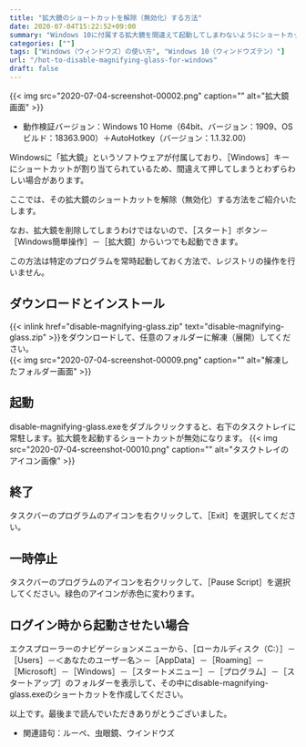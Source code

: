 ```yaml
---
title: "拡大鏡のショートカットを解除（無効化）する方法"
date: 2020-07-04T15:22:52+09:00
summary: "Windows 10に付属する拡大鏡を間違えて起動してしまわないようにショートカットを解除（無効化）する方法をご紹介いたします。"
categories: [""]
tags: ["Windows（ウィンドウズ）の使い方", "Windows 10（ウィンドウズテン）"]
url: "/hot-to-disable-magnifying-glass-for-windows"
draft: false
---
```


{{< img src="2020-07-04-screenshot-00002.png" caption="" alt="拡大鏡画面" >}}

- 動作検証バージョン：Windows 10 Home（64bit、バージョン：1909、OSビルド：18363.900）＋AutoHotkey（バージョン：1.1.32.00）

Windowsに「拡大鏡」というソフトウェアが付属しており、［Windows］キーにショートカットが割り当てられているため、間違えて押してしまうとわずらわしい場合があります。

ここでは、その拡大鏡のショートカットを解除（無効化）する方法をご紹介いたします。

なお、拡大鏡を削除してしまうわけではないので、［スタート］ボタン－［Windows簡単操作］－［拡大鏡］からいつでも起動できます。

この方法は特定のプログラムを常時起動しておく方法で、レジストリの操作を行いません。

## ダウンロードとインストール

{{< inlink href="disable-magnifying-glass.zip" text="disable-magnifying-glass.zip" >}}をダウンロードして、任意のフォルダーに解凍（展開）してください。  
{{< img src="2020-07-04-screenshot-00009.png" caption="" alt="解凍したフォルダー画面" >}}

## 起動

disable-magnifying-glass.exeをダブルクリックすると、右下のタスクトレイに常駐します。拡大鏡を起動するショートカットが無効になります。
{{< img src="2020-07-04-screenshot-00010.png" caption="" alt="タスクトレイのアイコン画像" >}}

## 終了

タスクバーのプログラムのアイコンを右クリックして、［Exit］を選択してください。

## 一時停止

タスクバーのプログラムのアイコンを右クリックして、［Pause Script］を選択してください。緑色のアイコンが赤色に変わります。

## ログイン時から起動させたい場合

エクスプローラーのナビゲーションメニューから、［ローカルディスク（C:）］－［Users］－＜あなたのユーザー名＞－［AppData］－［Roaming］－［Microsoft］－［Windows］－［スタートメニュー］－［プログラム］－［スタートアップ］のフォルダーを表示して、その中にdisable-magnifying-glass.exeのショートカットを作成してください。

以上です。最後まで読んでいただきありがとうございました。

- 関連語句：ルーペ、虫眼鏡、ウインドウズ
